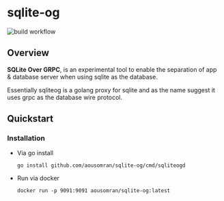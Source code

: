 # sqlite-og

![build workflow](https://github.com/aousomran/sqlite-og/actions/workflows/build.yml/badge.svg)

## Overview

**SQLite Over GRPC**, is an experimental tool to
enable the separation of app & database server when
using sqlite as the database.

Essentially sqliteog is a golang proxy for sqlite and
as the name suggest it uses grpc as the database wire protocol.

## Quickstart

### Installation

- Via go install
  ```shell
  go install github.com/aousomran/sqlite-og/cmd/sqliteogd
  ```
- Run via docker
    ```shell
    docker run -p 9091:9091 aousomran/sqlite-og:latest
    ```

